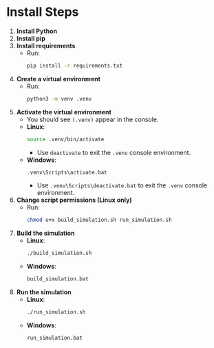 # Install Steps

1. **Install Python**
2. **Install pip**
3. **Install requirements**  
   - Run:  
     ```sh
     pip install -r requirements.txt
     ```
4. **Create a virtual environment**  
   - Run:  
     ```sh
     python3 -m venv .venv
     ```
5. **Activate the virtual environment**  
   - You should see `(.venv)` appear in the console.  
   - **Linux**:  
     ```sh
     source .venv/bin/activate
     ```
     - Use `deactivate` to exit the `.venv` console environment.  
   - **Windows**:  
     ```sh
     .venv\Scripts\activate.bat
     ```
     - Use `.venv\Scripts\deactivate.bat` to exit the `.venv` console environment.
6. **Change script permissions (Linux only)**  
   - Run:  
     ```sh
     chmod u+x build_simulation.sh run_simulation.sh
     ```
7. **Build the simulation**  
   - **Linux**:  
     ```sh
     ./build_simulation.sh
     ```
   - **Windows**:  
     ```sh
     build_simulation.bat
     ```
8. **Run the simulation**  
   - **Linux**:  
     ```sh
     ./run_simulation.sh
     ```
   - **Windows**:  
     ```sh
     run_simulation.bat
     ```
